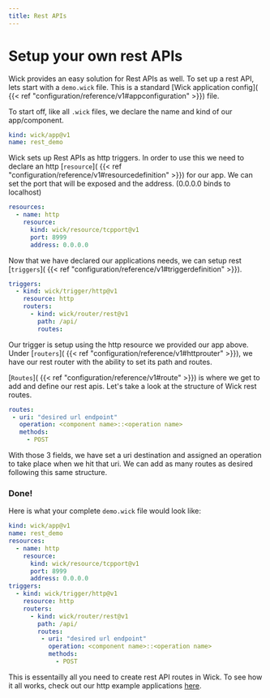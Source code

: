 ```yaml
---
title: Rest APIs
---
```

Setup your own rest APIs
==
Wick provides an easy solution for Rest APIs as well. To set up a rest API, lets start with a `demo.wick` file. This is a standard [Wick application config]( {{< ref "configuration/reference/v1#appconfiguration" >}}) file.

To start off, like all `.wick` files, we declare the name and kind of our app/component.
```yaml
kind: wick/app@v1
name: rest_demo
```

Wick sets up Rest APIs as http triggers. In order to use this we need to declare an http [`resource`]( {{< ref "configuration/reference/v1#resourcedefinition" >}}) for our app. We can set the port that will be exposed and the address. (0.0.0.0 binds to localhost)

```yaml
resources:
  - name: http
    resource:
      kind: wick/resource/tcpport@v1
      port: 8999
      address: 0.0.0.0
```
Now that we have declared our applications needs, we can setup rest [`triggers`]( {{< ref "configuration/reference/v1#triggerdefinition" >}}).


```yaml
triggers:
  - kind: wick/trigger/http@v1
    resource: http
    routers:
      - kind: wick/router/rest@v1
        path: /api/
        routes:
```

Our trigger is setup using the http resource we provided our app above. Under [`routers`]( {{< ref "configuration/reference/v1#httprouter" >}}), we have our rest router with the ability to set its path and routes.

[`Routes`]( {{< ref "configuration/reference/v1#route" >}}) is where we get to add and define our rest apis. Let's take a look at the structure of Wick rest routes.

```yaml
routes:
 - uri: "desired url endpoint"
   operation: <component name>::<operation name>
   methods:
     - POST
```

With those 3 fields, we have set a uri destination and assigned an operation to take place when we hit that uri. We can add as many routes as desired following this same structure.

### Done!

Here is what your complete `demo.wick` file would look like:

```yaml
kind: wick/app@v1
name: rest_demo
resources:
  - name: http
    resource:
      kind: wick/resource/tcpport@v1
      port: 8999
      address: 0.0.0.0
triggers:
  - kind: wick/trigger/http@v1
    resource: http
    routers:
      - kind: wick/router/rest@v1
        path: /api/
        routes:
         - uri: "desired url endpoint"
           operation: <component name>::<operation name>
           methods:
             - POST

```

This is essentailly all you need to create rest API routes in Wick. To see how it all works, check out our http example applications [here](https://github.com/candlecorp/wick/tree/main/examples/http).
